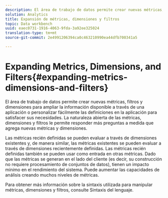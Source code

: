 ```yaml
---
description: El área de trabajo de datos permite crear nuevas métricas, filtros y dimensiones para ampliar la información disponible a través de una aplicación o personalizar fácilmente las definiciones en la aplicación para satisfacer sus necesidades. La naturaleza abierta de las métricas, dimensiones y filtros le permite responder más preguntas a medida que agrega nuevas métricas y dimensiones.
solution: Analytics
title: Expansión de métricas, dimensiones y filtros
topic: Data workbench
uuid: eaec0731-1916-4063-9fda-3a92ee325024
translation-type: tm+mt
source-git-commit: 2e4991206394ca0c463210990ea44dfb700341a5

---
```



# Expanding Metrics, Dimensions, and Filters{#expanding-metrics-dimensions-and-filters}

El área de trabajo de datos permite crear nuevas métricas, filtros y dimensiones para ampliar la información disponible a través de una aplicación o personalizar fácilmente las definiciones en la aplicación para satisfacer sus necesidades. La naturaleza abierta de las métricas, dimensiones y filtros le permite responder más preguntas a medida que agrega nuevas métricas y dimensiones.

Las métricas recién definidas se pueden evaluar a través de dimensiones existentes y, de manera similar, las métricas existentes se pueden evaluar a través de dimensiones recientemente definidas. Las métricas recién definidas también se pueden usar como entrada en otras métricas. Dado que las métricas se generan en el lado del cliente (es decir, su construcción no requiere procesamiento de conjuntos de datos), tienen un impacto mínimo en el rendimiento del sistema. Puede aumentar las capacidades de análisis creando muchos niveles de métricas.

Para obtener más información sobre la sintaxis utilizada para manipular métricas, dimensiones y filtros, consulte Sintaxis [](https://docs.adobe.com/content/help/en/data-workbench/using/client/qry-lang-syntx/c-qry-lang-syntx.html)del lenguaje.

